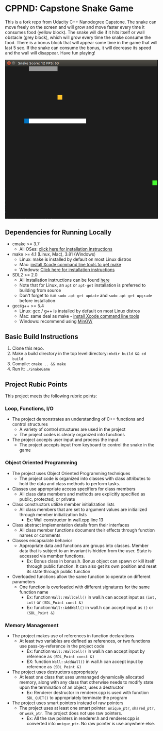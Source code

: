 # CPPND: Capstone Snake Game

This is a fork repo from Udacity C++ Nanodegree Capstone. The snake can move freely on the screen and will grow and move faster every time it consumes food (yellow block). The snake will die if it hits itself or wall obstacle (grey block), which will grow every time the snake consume the food. There is a bonus block that will appear some time in the game that will last 5 sec. If the snake can consume the bonus, it will decrease its speed and the wall will disappear. Have fun playing!

<img src="snake_game.png"/>

## Dependencies for Running Locally
* cmake >= 3.7
  * All OSes: [click here for installation instructions](https://cmake.org/install/)
* make >= 4.1 (Linux, Mac), 3.81 (Windows)
  * Linux: make is installed by default on most Linux distros
  * Mac: [install Xcode command line tools to get make](https://developer.apple.com/xcode/features/)
  * Windows: [Click here for installation instructions](http://gnuwin32.sourceforge.net/packages/make.htm)
* SDL2 >= 2.0
  * All installation instructions can be found [here](https://wiki.libsdl.org/Installation)
  * Note that for Linux, an `apt` or `apt-get` installation is preferred to building from source
  * Don't forget to run `sudo apt-get update` and `sudo apt-get upgrade` before installation
* gcc/g++ >= 5.4
  * Linux: gcc / g++ is installed by default on most Linux distros
  * Mac: same deal as make - [install Xcode command line tools](https://developer.apple.com/xcode/features/)
  * Windows: recommend using [MinGW](http://www.mingw.org/)

## Basic Build Instructions

1. Clone this repo.
2. Make a build directory in the top level directory: `mkdir build && cd build`
3. Compile: `cmake .. && make`
4. Run it: `./SnakeGame`

## Project Rubic Points

This project meets the following rubric points:

### Loop, Functions, I/O
* The project demonstrates an understanding of C++ functions and control structures
  * A variety of control structures are used in the project
  * The project codes is clearly organized into functions
* The project accepts user input and process the input
  * The project accepts input from keyboard to control the snake in the game

### Object Oriented Programming
* The project uses Object Oriented Programming techniques
  * The project code is organized into classes with class attributes to hold the data and class methods to perform tasks.
* Classes use appropriate access specifiers for class members
  * All class data members and methods are explicitly specified as public, protected, or private
* Class constructors utilize member initialization lists
  * All class members that are set to argument values are initialized through member initialization lists
    * Ex: Wall constructor in wall.cpp line 13
* Class abstract implementation details from their interfaces
  * All class member functions document their effects through function names or comments
* Classes encapsulate behavior
  * Appropriate data and functions are groups into classes. Member data that is subject to an invariant is hidden from the user. State is accessed via member functions.
    * Ex: Bonus class in bonus.h. Bonus object can spawn or kill itself through public function. It can also get its own position and reset its state through public function
* Overloaded functions allow the same function to operate on different parameters
  * One function is overloaded with different signatures for the same function name
    * Ex: function `Wall::WallCell()` in wall.h can accept input as `(int, int)` or `(SDL_Point const &)`
    * Ex: function `Wall::AddWall()` in wall.h can accept input as `()` or `(SDL_Point &)`

### Memory Management
* The project makes use of references in function declarations
  * At least two variables are defined as references, or two functions use pass-by-reference in the project code
    * Ex: function `Wall::WallCell()` in wall.h can accept input by reference as `(SDL_Point const &)` 
    * EX: function `Wall::AddWall()` in wall.h can accept input by reference as `(SDL_Point &)`
* The project uses destructors appropriately
  * At least one class that uses unmanaged dynamically allocated memory, along with any class that otherwise needs to modify state upon the termination of an object, uses a destructor
    * Ex: Renderer destructor in renderer.cpp is used with function `SDL_QUIT()` to appropriately terminate the program
* The project uses smart pointers instead of raw pointers
  * The project uses at least one smart pointer: `unique_ptr`, `shared_ptr`, or `weak_ptr`. The project does not use raw pointers.
    * Ex: All the raw pointers in renderer.h and renderer.cpp is converted into `unique_ptr`. No raw pointer is use anywhere else.
